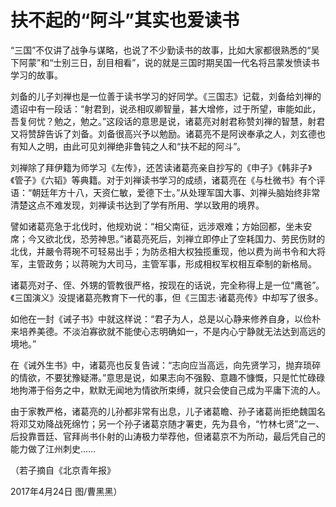 # 扶不起的“阿斗”其实也爱读书

“三国”不仅讲了战争与谋略，也说了不少勤读书的故事，比如大家都很熟悉的“吴下阿蒙”和“士别三日，刮目相看”，说的就是三国时期吴国一代名将吕蒙发愤读书学习的故事。 

刘备的儿子刘禅也是一位善于读书学习的好同学。《三国志》记载，刘备给刘禅的遗诏中有一段话：“射君到，说丞相叹卿智量，甚大增修，过于所望，审能如此，吾复何忧？勉之，勉之。”这段话的意思是说，诸葛亮对射君称赞刘禅的智慧，射君又将赞辞告诉了刘备。刘备很高兴予以勉励。诸葛亮不是阿谀奉承之人，刘玄德也有知人之明，由此可见刘禅绝非鲁钝之人和“扶不起的阿斗”。 

刘禅除了拜伊籍为师学习《左传》，还苦读诸葛亮亲自抄写的《申子》《韩非子》《管子》《六韬》等典籍。对于刘禅读书学习的成绩，诸葛亮在《与杜微书》有个评语：“朝廷年方十八，天资仁敏，爱德下士。”从处理军国大事、刘禅头脑始终非常清楚这点不难发现，刘禅读书达到了学有所用、学以致用的境界。 

譬如诸葛亮急于北伐时，他规劝说：“相父南征，远涉艰难；方始回都，坐未安席；今又欲北伐，恐劳神思。”诸葛亮死后，刘禅立即停止了空耗国力、劳民伤财的北伐，并嚴令蒋琬不可轻易出手；为防丞相大权独揽重现，他以费为尚书令和大将军，主管政务；以蒋琬为大司马，主管军事，形成相权军权相互牵制的新格局。 

诸葛亮对子、侄、外甥的管教很严格，按现在的话说，完全称得上是一位“鹰爸”。《三国演义》没提诸葛亮教育下一代的事，但《三国志·诸葛亮传》中却写了很多。 

如他在一封《诫子书》中就这样说：“君子为人，总是以心静来修养自身，以俭朴来培养美德。不淡泊寡欲就不能使心志明确如一，不是内心宁静就无法达到高远的境地。” 

在《诫外生书》中，诸葛亮也反复告诫：“志向应当高远，向先贤学习，抛弃琐碎的情欲，不要犹豫疑滞。”意思是说，如果志向不强毅、意趣不慷慨，只是忙忙碌碌地拘滞于俗务之中，默默无闻地为情欲所束缚，就只会使自己成为平庸下流的人。 

由于家教严格，诸葛亮的儿孙都非常有出息，儿子诸葛瞻、孙子诸葛尚拒绝魏国名将邓艾劝降战死绵竹；另一个孙子诸葛京随才署吏，先为县令，“竹林七贤”之一、后投靠晋廷、官拜尚书仆射的山涛极力举荐他，但诸葛京不为所动，最后凭自己的能力做了江州刺史…… 

（若子摘自《北京青年报》 

2017年4月24日 图/曹黑黑）